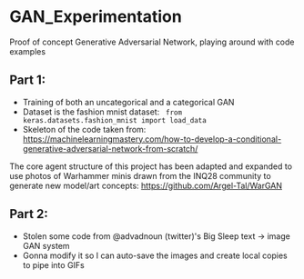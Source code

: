 # GAN_Experimentation
Proof of concept Generative Adversarial Network, playing around with code examples

## Part 1:
- Training of both an uncategorical and a categorical GAN
- Dataset is the fashion mnist dataset: <code> from keras.datasets.fashion_mnist import load_data </code>
- Skeleton of the code taken from: https://machinelearningmastery.com/how-to-develop-a-conditional-generative-adversarial-network-from-scratch/

The core agent structure of this project has been adapted and expanded to use photos of Warhammer minis drawn from the INQ28 community to generate new model/art concepts: https://github.com/Argel-Tal/WarGAN

## Part 2:
- Stolen some code from @advadnoun (twitter)'s Big Sleep text -> image GAN system
- Gonna modify it so I can auto-save the images and create local copies to pipe into GIFs
